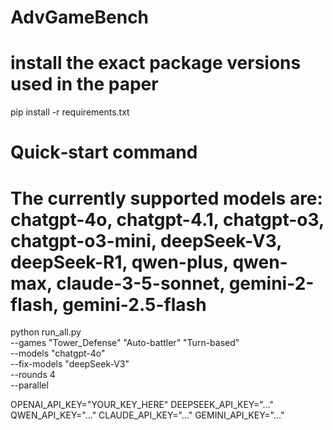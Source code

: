 # AdvGameBench
# install the exact package versions used in the paper
pip install -r requirements.txt


# Quick‑start command
# The currently supported models are: chatgpt-4o, chatgpt-4.1, chatgpt-o3, chatgpt-o3-mini, deepSeek-V3, deepSeek-R1, qwen-plus, qwen-max, claude-3-5-sonnet, gemini-2-flash, gemini-2.5-flash
python run_all.py \
    --games "Tower_Defense" "Auto-battler" "Turn-based" \
    --models "chatgpt-4o" \
    --fix-models "deepSeek-V3" \
    --rounds 4 \
    --parallel

OPENAI_API_KEY="YOUR_KEY_HERE"
DEEPSEEK_API_KEY="..."
QWEN_API_KEY="..."
CLAUDE_API_KEY="..."
GEMINI_API_KEY="..."